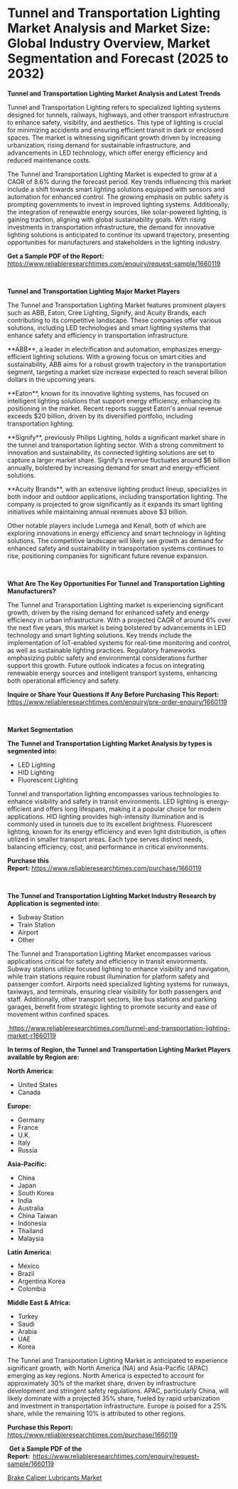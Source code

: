 <p><h1>Tunnel and Transportation Lighting Market Analysis and Market Size: Global Industry Overview, Market Segmentation and Forecast (2025 to 2032)</h1></p><p><strong>Tunnel and Transportation Lighting Market Analysis and Latest Trends</strong></p>
<p><p>Tunnel and Transportation Lighting refers to specialized lighting systems designed for tunnels, railways, highways, and other transport infrastructure to enhance safety, visibility, and aesthetics. This type of lighting is crucial for minimizing accidents and ensuring efficient transit in dark or enclosed spaces. The market is witnessing significant growth driven by increasing urbanization, rising demand for sustainable infrastructure, and advancements in LED technology, which offer energy efficiency and reduced maintenance costs.</p><p>The Tunnel and Transportation Lighting Market is expected to grow at a CAGR of 8.6% during the forecast period. Key trends influencing this market include a shift towards smart lighting solutions equipped with sensors and automation for enhanced control. The growing emphasis on public safety is prompting governments to invest in improved lighting systems. Additionally, the integration of renewable energy sources, like solar-powered lighting, is gaining traction, aligning with global sustainability goals. With rising investments in transportation infrastructure, the demand for innovative lighting solutions is anticipated to continue its upward trajectory, presenting opportunities for manufacturers and stakeholders in the lighting industry.</p></p>
<p><strong>Get a Sample PDF of the Report:&nbsp;</strong> <a href="https://www.reliableresearchtimes.com/enquiry/request-sample/1660119?utm_campaign=2627&utm_medium=2&utm_source=Github&utm_content=ia&utm_term=29032025&utm_id=tunnel-and-transportation-lighting">https://www.reliableresearchtimes.com/enquiry/request-sample/1660119</a></p>
<p>&nbsp;</p>
<p><strong>Tunnel and Transportation Lighting Major Market Players</strong></p>
<p><p>The Tunnel and Transportation Lighting Market features prominent players such as ABB, Eaton, Cree Lighting, Signify, and Acuity Brands, each contributing to its competitive landscape. These companies offer various solutions, including LED technologies and smart lighting systems that enhance safety and efficiency in transportation infrastructure.</p><p>**ABB**, a leader in electrification and automation, emphasizes energy-efficient lighting solutions. With a growing focus on smart cities and sustainability, ABB aims for a robust growth trajectory in the transportation segment, targeting a market size increase expected to reach several billion dollars in the upcoming years.</p><p>**Eaton**, known for its innovative lighting systems, has focused on intelligent lighting solutions that support energy efficiency, enhancing its positioning in the market. Recent reports suggest Eaton's annual revenue exceeds $20 billion, driven by its diversified portfolio, including transportation lighting.</p><p>**Signify**, previously Philips Lighting, holds a significant market share in the tunnel and transportation lighting sector. With a strong commitment to innovation and sustainability, its connected lighting solutions are set to capture a larger market share. Signify's revenue fluctuates around $6 billion annually, bolstered by increasing demand for smart and energy-efficient solutions.</p><p>**Acuity Brands**, with an extensive lighting product lineup, specializes in both indoor and outdoor applications, including transportation lighting. The company is projected to grow significantly as it expands its smart lighting initiatives while maintaining annual revenues above $3 billion.</p><p>Other notable players include Lumega and Kenall, both of which are exploring innovations in energy efficiency and smart technology in lighting solutions. The competitive landscape will likely see growth as demand for enhanced safety and sustainability in transportation systems continues to rise, positioning companies for significant future revenue expansion.</p></p>
<p>&nbsp;</p>
<p><strong>What Are The Key Opportunities For Tunnel and Transportation Lighting Manufacturers?</strong></p>
<p><p>The Tunnel and Transportation Lighting market is experiencing significant growth, driven by the rising demand for enhanced safety and energy efficiency in urban infrastructure. With a projected CAGR of around 6% over the next five years, this market is being bolstered by advancements in LED technology and smart lighting solutions. Key trends include the implementation of IoT-enabled systems for real-time monitoring and control, as well as sustainable lighting practices. Regulatory frameworks emphasizing public safety and environmental considerations further support this growth. Future outlook indicates a focus on integrating renewable energy sources and intelligent transport systems, enhancing both operational efficiency and safety.</p></p>
<p><strong>Inquire or Share Your Questions If Any Before Purchasing This Report:</strong> <a href="https://www.reliableresearchtimes.com/enquiry/pre-order-enquiry/1660119?utm_campaign=2627&utm_medium=2&utm_source=Github&utm_content=ia&utm_term=29032025&utm_id=tunnel-and-transportation-lighting">https://www.reliableresearchtimes.com/enquiry/pre-order-enquiry/1660119</a></p>
<p>&nbsp;</p>
<p><strong>Market Segmentation</strong></p>
<p><strong>The Tunnel and Transportation Lighting Market Analysis by types is segmented into:</strong></p>
<p><ul><li>LED Lighting</li><li>HID Lighting</li><li>Fluorescent Lighting</li></ul></p>
<p><p>Tunnel and transportation lighting encompasses various technologies to enhance visibility and safety in transit environments. LED lighting is energy-efficient and offers long lifespans, making it a popular choice for modern applications. HID lighting provides high-intensity illumination and is commonly used in tunnels due to its excellent brightness. Fluorescent lighting, known for its energy efficiency and even light distribution, is often utilized in smaller transport areas. Each type serves distinct needs, balancing efficiency, cost, and performance in critical environments.</p></p>
<p><strong>Purchase this Report:&nbsp;</strong><a href="https://www.reliableresearchtimes.com/purchase/1660119?utm_campaign=2627&utm_medium=2&utm_source=Github&utm_content=ia&utm_term=29032025&utm_id=tunnel-and-transportation-lighting">https://www.reliableresearchtimes.com/purchase/1660119</a></p>
<p>&nbsp;</p>
<p><strong>The Tunnel and Transportation Lighting Market Industry Research by Application is segmented into:</strong></p>
<p><ul><li>Subway Station</li><li>Train Station</li><li>Airport</li><li>Other</li></ul></p>
<p><p>The Tunnel and Transportation Lighting Market encompasses various applications critical for safety and efficiency in transit environments. Subway stations utilize focused lighting to enhance visibility and navigation, while train stations require robust illumination for platform safety and passenger comfort. Airports need specialized lighting systems for runways, taxiways, and terminals, ensuring clear visibility for both passengers and staff. Additionally, other transport sectors, like bus stations and parking garages, benefit from strategic lighting to promote security and ease of movement within confined spaces.</p></p>
<p><a href="https://www.reliableresearchtimes.com/tunnel-and-transportation-lighting-market-r1660119?utm_campaign=2627&utm_medium=2&utm_source=Github&utm_content=ia&utm_term=29032025&utm_id=tunnel-and-transportation-lighting">&nbsp;https://www.reliableresearchtimes.com/tunnel-and-transportation-lighting-market-r1660119</a></p>
<p><strong>In terms of Region, the Tunnel and Transportation Lighting Market Players available by Region are:</strong></p>
<p>
    <p> <strong> North America: </strong>
        <ul>
            <li>United States</li>
            <li>Canada</li>
        </ul>
        </p> 
    <p> <strong> Europe: </strong>
        <ul>
            <li>Germany</li>
            <li>France</li>
            <li>U.K.</li>
            <li>Italy</li>
            <li>Russia</li>
        </ul>
        </p> 
    <p> <strong> Asia-Pacific: </strong>
        <ul>
            <li>China</li>
            <li>Japan</li>
            <li>South Korea</li>
            <li>India</li>
            <li>Australia</li>
            <li>China Taiwan</li>
            <li>Indonesia</li>
            <li>Thailand</li>
            <li>Malaysia</li>
        </ul>
        </p> 
    <p> <strong> Latin America: </strong>
        <ul>
            <li>Mexico</li>
            <li>Brazil</li>
            <li>Argentina Korea</li>
            <li>Colombia</li>
        </ul>
        </p> 
    <p> <strong> Middle East & Africa: </strong>
        <ul>
            <li>Turkey</li>
            <li>Saudi</li>
            <li>Arabia</li>
            <li>UAE</li>
            <li>Korea</li>
        </ul>
    </p>
    </p>
<p><p>The Tunnel and Transportation Lighting Market is anticipated to experience significant growth, with North America (NA) and Asia-Pacific (APAC) emerging as key regions. North America is expected to account for approximately 30% of the market share, driven by infrastructure development and stringent safety regulations. APAC, particularly China, will likely dominate with a projected 35% share, fueled by rapid urbanization and investment in transportation infrastructure. Europe is poised for a 25% share, while the remaining 10% is attributed to other regions.</p></p>
<p><strong>Purchase this Report: </strong><a href="https://www.reliableresearchtimes.com/purchase/1660119?utm_campaign=2627&utm_medium=2&utm_source=Github&utm_content=ia&utm_term=29032025&utm_id=tunnel-and-transportation-lighting">https://www.reliableresearchtimes.com/purchase/1660119</a></p>
<p>&nbsp;<strong>Get a Sample PDF of the Report:&nbsp;&nbsp;</strong><a href="https://www.reliableresearchtimes.com/enquiry/request-sample/1660119?utm_campaign=2627&utm_medium=2&utm_source=Github&utm_content=ia&utm_term=29032025&utm_id=tunnel-and-transportation-lighting">https://www.reliableresearchtimes.com/enquiry/request-sample/1660119</a></p>
<p><strong></strong></p>
<p><p><a href="https://github.com/oliveroste6/Market-Research-Report-List-1/blob/main/brake-caliper-lubricants-market.md?utm_campaign=2627&utm_medium=2&utm_source=Github&utm_content=ia&utm_term=29032025&utm_id=tunnel-and-transportation-lighting">Brake Caliper Lubricants Market</a></p></p>